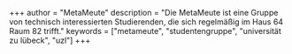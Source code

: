 +++
author = "MetaMeute"
description = "Die MetaMeute ist eine Gruppe von technisch interessierten Studierenden, die sich regelmäßig im Haus 64 Raum 82 trifft."
keywords = ["metameute", "studentengruppe", "universität zu lübeck", "uzl"]
+++
